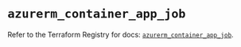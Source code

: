# `azurerm_container_app_job`

Refer to the Terraform Registry for docs: [`azurerm_container_app_job`](https://registry.terraform.io/providers/hashicorp/azurerm/4.31.0/docs/resources/container_app_job).
